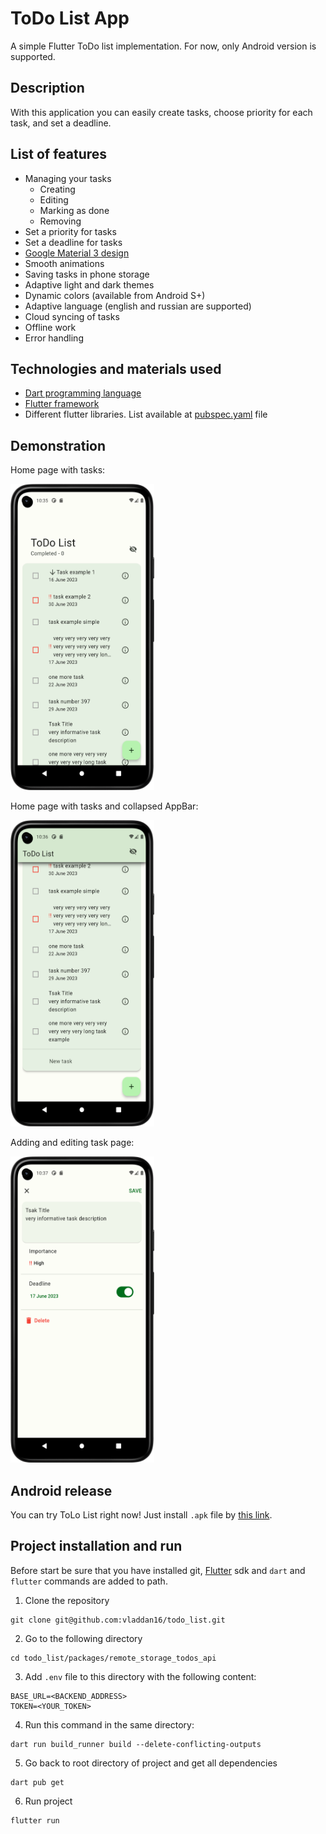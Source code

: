 # ToDo List App

A simple Flutter ToDo list implementation. For now, only Android version is supported.

## Description

With this application you can easily create tasks, choose priority for each task, and set a deadline.

## List of features

* Managing your tasks
  * Creating
  * Editing
  * Marking as done
  * Removing
* Set a priority for tasks
* Set a deadline for tasks
* [Google Material 3 design](https://m3.material.io/)
* Smooth animations
* Saving tasks in phone storage
* Adaptive light and dark themes
* Dynamic colors (available from Android S+)
* Adaptive language (english and russian are supported)
* Cloud syncing of tasks
* Offline work
* Error handling

## Technologies and materials used

* [Dart programming language](https://dart.dev)
* [Flutter framework](https://flutter.dev)
* Different flutter libraries. List available at [pubspec.yaml](https://github.com/vladdan16/todo_list/blob/master/pubspec.yaml) file

## Demonstration

<p>Home page with tasks:</p>
<p float="left">
 <img src="./screens/main_screen.png" width="230" height="490">
</p>
<p>Home page with tasks and collapsed AppBar:</p>
<p float="left">
 <img src="./screens/main_screen_2.png" width="230" height="490">
</p>
<p>Adding and editing task page:</p>
<p float="left">
 <img src="./screens/task_screen.png" width="230" height="490">
</p>

## Android release

You can try ToLo List right now! Just install `.apk` file by [this link](https://github.com/vladdan16/todo_list/releases/download/v1.1.0/Todo_List_App_v1.1.0.apk).

## Project installation and run

Before start be sure that you have installed git, [Flutter](https://flutter.dev) sdk and `dart` and `flutter` commands are added to path.

1. Clone the repository
```console
git clone git@github.com:vladdan16/todo_list.git
```

2. Go to the following directory
```console
cd todo_list/packages/remote_storage_todos_api
```

3. Add `.env` file to this directory with the following content:
```
BASE_URL=<BACKEND_ADDRESS>
TOKEN=<YOUR_TOKEN>
```

4. Run this command in the same directory:
```console
dart run build_runner build --delete-conflicting-outputs
```

5. Go back to root directory of project and get all dependencies
```console
dart pub get
```

6. Run project
```console
flutter run
```
